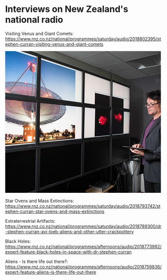 # Interviews on New Zealand's national radio

Visiting Venus and Giant Comets: https://www.rnz.co.nz/national/programmes/saturday/audio/2018802395/stephen-curran-visiting-venus-and-giant-comets

![](https://raw.githubusercontent.com/steviecurran/radio-interviews/refs/heads/main/Parkes_fake_crop.jpg)

Star Ovens and Mass Extinctions: https://www.rnz.co.nz/national/programmes/saturday/audio/2018793742/stephen-curran-star-ovens-and-mass-extinctions

Extraterrestrial Artifacts: https://www.rnz.co.nz/national/programmes/saturday/audio/2018789300/dr-stephen-curran-avi-loeb-aliens-and-other-utter-crackpottery

Black Holes: https://www.rnz.co.nz/national/programmes/afternoons/audio/2018773992/expert-feature-black-holes-in-space-with-dr-stephen-curran

Aliens - Is there life out there?: https://www.rnz.co.nz/national/programmes/afternoons/audio/2018759836/expert-feature-aliens-is-there-life-out-there
